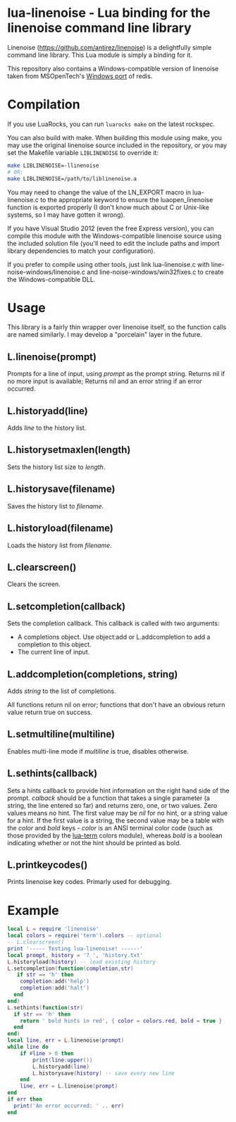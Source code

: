 # lua-linenoise - Lua binding for the linenoise command line library

Linenoise (https://github.com/antirez/linenoise) is a delightfully simple command
line library.  This Lua module is simply a binding for it.

This repository also contains a Windows-compatible version of linenoise taken from MSOpenTech's [Windows port](https://github.com/MSOpenTech/redis) of redis.

# Compilation

If you use LuaRocks, you can run `luarocks make` on the latest rockspec.

You can also build with make. When building this module using make, you may use the original linenoise source included in
the repository, or you may set the Makefile variable `LIBLINENOISE` to override
it:

```sh
make LIBLINENOISE=-llinenoise
# OR:
make LIBLINENOISE=/path/to/liblinenoise.a
```

You may need to change the value of the LN_EXPORT macro in lua-linenoise.c to the appropriate keyword to ensure the luaopen_linenoise function is exported properly (I don't know much about C or Unix-like systems, so I may have gotten it wrong).

If you have Visual Studio 2012 (even the free Express version), you can compile this module with the Windows-compatible linenoise source using the included solution file (you'll need to edit the include paths and import library dependencies to match your configuration).

If you prefer to compile using other tools, just link lua-linenoise.c with line-noise-windows/linenoise.c and line-noise-windows/win32fixes.c to create the Windows-compatible DLL.

# Usage

This library is a fairly thin wrapper over linenoise itself, so the function calls
are named similarly.  I may develop a "porcelain" layer in the future.

## L.linenoise(prompt)

Prompts for a line of input, using *prompt* as the prompt string.  Returns nil if
no more input is available; Returns nil and an error string if an error occurred.

## L.historyadd(line)

Adds *line* to the history list.

## L.historysetmaxlen(length)

Sets the history list size to *length*.

## L.historysave(filename)

Saves the history list to *filename*.

## L.historyload(filename)

Loads the history list from *filename*.

## L.clearscreen()

Clears the screen.

## L.setcompletion(callback)

Sets the completion callback.  This callback is called with two arguments:

  * A completions object.  Use object:add or L.addcompletion to add a completion to this object.
  * The current line of input.

## L.addcompletion(completions, string)

Adds *string* to the list of completions.

All functions return nil on error; functions that don't have an obvious return value
return true on success.

## L.setmultiline(multiline)

Enables multi-line mode if *multiline* is true, disables otherwise.

## L.sethints(callback)

Sets a hints callback to provide hint information on the right hand side of the
prompt.  *calback* should be a function that takes a single parameter (a
string, the line entered so far) and returns zero, one, or two values.  Zero
values means no hint.  The first value may be *nil* for no hint, or a string
value for a hint.  If the first value is a string, the second value may be a table
with the *color* and *bold* keys - *color* is an ANSI terminal color code (such as
those provided by the [lua-term](https://luarocks.org/modules/hoelzro/lua-term) colors
module), whereas *bold* is a boolean indicating whether or not the hint should be printed
as bold.

## L.printkeycodes()

Prints linenoise key codes.  Primarly used for debugging.

# Example

```lua
local L = require 'linenoise'
local colors = require('term').colors -- optional
-- L.clearscreen()
print '----- Testing lua-linenoise! ------'
local prompt, history = '? ', 'history.txt'
L.historyload(history) -- load existing history
L.setcompletion(function(completion,str)
   if str == 'h' then
    completion:add('help')
    completion:add('halt')
  end
end)
L.sethints(function(str)
  if str == 'h' then
    return ' bold hints in red', { color = colors.red, bold = true }
  end
end)
local line, err = L.linenoise(prompt)
while line do
    if #line > 0 then
        print(line:upper())
        L.historyadd(line)
        L.historysave(history) -- save every new line
    end
    line, err = L.linenoise(prompt)
end
if err then
  print('An error occurred: ' .. err)
end
```
